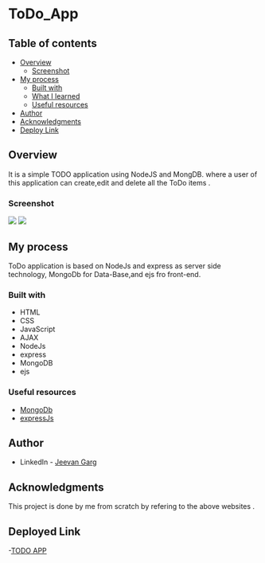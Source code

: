 # ToDo_App

## Table of contents

- [Overview](#overview)
  - [Screenshot](#screenshot)
- [My process](#my-process)
  - [Built with](#built-with)
  - [What I learned](#what-i-learned)
  - [Useful resources](#useful-resources)
- [Author](#author)
- [Acknowledgments](#acknowledgments)
- [Deploy Link](#deployed-link)

## Overview

It is a simple TODO application using NodeJS and MongDB. where a user of this application can create,edit and delete all the ToDo items .

### Screenshot

![](images/image1.png)
![](images/Screenshot.png)

## My process

ToDo application is based on NodeJs and express as server side technology, MongoDb for Data-Base,and ejs fro front-end.  
### Built with

- HTML
- CSS
- JavaScript
- AJAX
- NodeJs
- express
- MongoDB
- ejs
### Useful resources

- [MongoDb](https://mongoosejs.com/)
- [expressJs](https://expressjs.com/)

## Author

- LinkedIn - [Jeevan Garg](https://www.linkedin.com/in/jeevan-garg-341b71179/)


## Acknowledgments

This project is done by me from scratch by refering to the above websites .
## Deployed Link
-[TODO APP](https://gentle-hollows-01032.herokuapp.com/)
